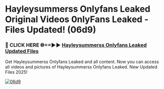 # Hayleysummerss Onlyfans Leaked Original Videos 0nlyFans Leaked - Files Updated! (06d9)

<h3>🔴 CLICK HERE 🌐==►► <a href="https://tinyurl.com/2jnfzry5" rel="nofollow">Hayleysummerss Onlyfans Leaked Updated Files</a></h3>

Get Hayleysummerss Onlyfans Leaked and all content. Now you can access all videos and pictures of Hayleysummerss Onlyfans Leaked. New Updated Files 2025!

[![06d9](https://i.imgur.com/GyGTBgg.gif)](https://tinyurl.com/2jnfzry5)
